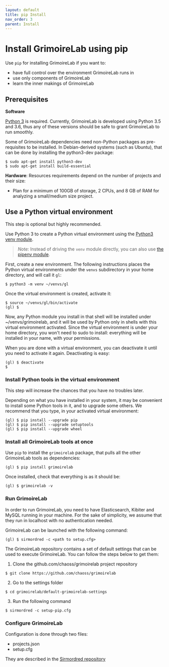 ```yaml
---
layout: default
title: pip Install
nav_order: 3
parent: Install
---
```



# Install GrimoireLab using pip

Use `pip` for installing GrimoireLab if you want to:

* have full control over the environment GrimoireLab runs in
* use only components of GrimoireLab
* learn the inner makings of GrimoireLab


## Prerequisites

**Software**

[Python 3](https://www.python.org/downloads/) is required. Currently, GrimoireLab is developed using Python 3.5 and 3.6, thus
any of these versions should be safe to grant GrimoireLab to run smoothly.

Some of GrimoireLab dependencies need non-Python packages as pre-requisites to be installed. In Debian-derived systems (such as Ubuntu), that can be done by installing the python3-dev package:

```console
$ sudo apt-get install python3-dev
$ sudo apt-get install build-essential
```

**Hardware**: Resources requirements depend on the number of projects and their size:
- Plan for a minimum of 100GB of storage, 2 CPUs, and 8 GB of RAM for analyzing a small/medium size project.


## Use a Python virtual environment

This step is optional but highly recommended.

Use Python 3 to create a Python virtual environment using the [Python3 venv module](https://docs.python.org/3/library/venv.html).

> _Note:_ Instead of driving the `venv` module directly, you can also use [the pipenv module](http://docs.python-guide.org/en/latest/dev/virtualenvs/#installing-pipenv).

First, create a new environment. The following instructions places the Python virtual environments under the `venvs` subdirectory in your home directory, and will call it `gl`:

```console
$ python3 -m venv ~/venvs/gl
```

Once the virtual environment is created, activate it:

```console
$ source ~/venvs/gl/bin/activate
(gl) $
```

Now, any Python module you install in that shell will be installed under ~/venvs/grimoirelab, and it will be used by Python only in shells with this virtual environment activated. Since the virtual environment is under your home directory, you won't need to sudo to install: everything will be installed in your name, with your permissions.

When you are done with a virtual environment, you can deactivate it until you need to activate it again. Deactivating is easy:

```console
(gl) $ deactivate
$
```

### Install Python tools in the virtual environment

This step will increase the chances that you have no troubles later.

Depending on what you have installed in your system, it may be convenient to install some Python tools in it, and to upgrade some others. We recommend that you type, in your activated virtual environment:

```console
(gl) $ pip install --upgrade pip
(gl) $ pip install --upgrade setuptools
(gl) $ pip install --upgrade wheel
```

### Install all GrimoireLab tools at once

Use `pip` to install the `grimoirelab` package, that pulls all the other GrimoireLab tools as dependencies:

```console
(gl) $ pip install grimoirelab
```

Once installed, check that everything is as it should be:

```console
(gl) $ grimoirelab -v
```


### Run GrimoireLab

In order to run GrimoireLab, you need to have Elasticsearch, Kibiter and MySQL running in your machine. For the
sake of simplicity, we assume that they run in localhost with no authentication needed.

GrimoireLab can be launched with the following command:
```console
(gl) $ sirmordred -c <path to setup.cfg>
```

The GrimoireLab repository contains a set of default settings that can be used to execute GrimoireLab. You
can follow the steps below to get them:

1. Clone the github.com/chaoss/grimoirelab project repository
```console
$ git clone https://github.com/chaoss/grimoirelab
```

2. Go to the settings folder
```console
$ cd grimoirelab/default-grimoirelab-settings
```

3. Run the following command
```console
$ sirmordred -c setup-pip.cfg
```

### Configure GrimoireLab

Configuration is done through two files:

* projects.json
* setup.cfg

They are described in the [Sirmordred repository](https://github.com/chaoss/grimoirelab-sirmordred/blob/master/README.md)
